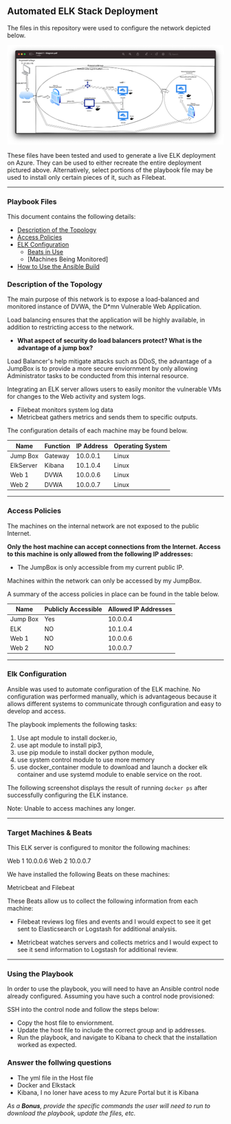 ## Automated ELK Stack Deployment

The files in this repository were used to configure the network depicted below.

![](https://github.com/Awil5/Project-1/blob/main/Diagram/Project%201%20-%20Diagram.jpg)

These files have been tested and used to generate a live ELK deployment on Azure. They can be used to either recreate the entire deployment pictured above. Alternatively, select portions of the playbook file may be used to install only certain pieces of it, such as Filebeat.

----

### Playbook Files

This document contains the following details:
- [Description of the Topology](https://github.com/Awil5/Project-1#description-of-the-topology)
- [Access Policies](https://github.com/Awil5/Project-1#access-policies)
- [ELK Configuration](https://github.com/Awil5/Project-1#elk-configuration)
  - [Beats in Use](https://github.com/Awil5/Project-1/edit/main/README.md#beats-in-use)
  - [Machines Being Monitored]
- [How to Use the Ansible Build](https://github.com/Awil5/Project-1/edit/main/README.md#using-the-playbook)


### Description of the Topology

The main purpose of this network is to expose a load-balanced and monitored instance of DVWA, the D*mn Vulnerable Web Application.

Load balancing ensures that the application will be highly available, in addition to restricting access to the network.

- **What aspect of security do load balancers protect? What is the advantage of a jump box?**

Load Balancer's help mitigate attacks such as DDoS, the advantage of a JumpBox is to provide a more secure enviornment by only allowing Administrator tasks to be conducted from this internal resource.

Integrating an ELK server allows users to easily monitor the vulnerable VMs for changes to the Web activity and system logs.

- Filebeat monitors system log data
- Metricbeat gathers metrics and sends them to specific outputs.

The configuration details of each machine may be found below.

| Name     | Function | IP Address | Operating System |
|----------|----------|------------|------------------|
| Jump Box | Gateway  | 10.0.0.1   | Linux            |
| ElkServer| Kibana   | 10.1.0.4   | Linux            |           
| Web 1    | DVWA     | 10.0.0.6   | Linux            |
| Web 2    | DVWA     | 10.0.0.7   | Linux            |

----

### Access Policies

The machines on the internal network are not exposed to the public Internet. 

**Only the host machine can accept connections from the Internet. Access to this machine is only allowed from the following IP addresses:**

- The JumpBox is only accessible from my current public IP.

Machines within the network can only be accessed by my JumpBox.

A summary of the access policies in place can be found in the table below.

| Name     | Publicly Accessible | Allowed IP Addresses |
|----------|---------------------|----------------------|
| Jump Box | Yes                 | 10.0.0.4             |
| ELK      | NO                  | 10.1.0.4             |
| Web 1    | NO                  | 10.0.0.6             |
| Web 2    | NO                  | 10.0.0.7             |

----

### Elk Configuration

Ansible was used to automate configuration of the ELK machine. No configuration was performed manually, which is advantageous because it allows different systems to communicate through configuration and easy to develop and access.

The playbook implements the following tasks:

1. Use apt module to install docker.io,
2. use apt module to install pip3,
3. use pip module to install docker python module,
4. use system control module to use more memory
5. use docker_container module to download and launch a docker elk container and use systemd module to enable service on the root.


The following screenshot displays the result of running `docker ps` after successfully configuring the ELK instance.

Note: Unable to access machines any longer.

----

### Target Machines & Beats

This ELK server is configured to monitor the following machines:

Web 1 10.0.0.6
Web 2 10.0.0.7

We have installed the following Beats on these machines:

Metricbeat and Filebeat

These Beats allow us to collect the following information from each machine:

- Filebeat reviews log files and events and I would expect to see it get sent to Elasticsearch or Logstash for additional analysis.

- Metricbeat watches servers and collects metrics and I would expect to see it send information to Logstash for additional review.

----

### Using the Playbook

In order to use the playbook, you will need to have an Ansible control node already configured. Assuming you have such a control node provisioned: 

SSH into the control node and follow the steps below:

- Copy the host file to enviornment.
- Update the host file to include the correct group and ip addresses.
- Run the playbook, and navigate to Kibana to check that the installation worked as expected.

### Answer the follwing questions

- The yml file in the Host file
- Docker and Elkstack
- Kibana, I no loner have acess to my Azure Portal but it is Kibana

_As a **Bonus**, provide the specific commands the user will need to run to download the playbook, update the files, etc._
